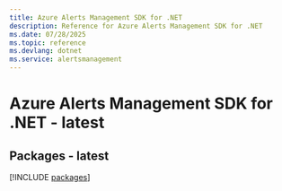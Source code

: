 ```yaml
---
title: Azure Alerts Management SDK for .NET
description: Reference for Azure Alerts Management SDK for .NET
ms.date: 07/28/2025
ms.topic: reference
ms.devlang: dotnet
ms.service: alertsmanagement
---
```

# Azure Alerts Management SDK for .NET - latest
## Packages - latest
[!INCLUDE [packages](alerts-management-index.md)]